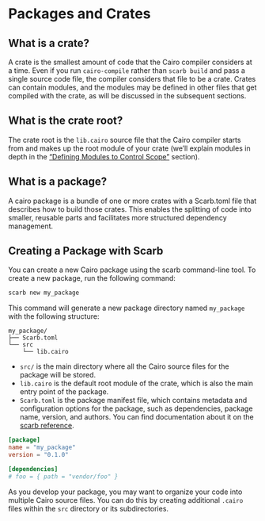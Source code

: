 # Packages and Crates

## What is a crate?

A crate is the smallest amount of code that the Cairo compiler considers at a time. Even if you run `cairo-compile` rather than `scarb build` and pass a single source code file, the compiler considers that file to be a crate. Crates can contain modules, and the modules may be defined in other files that get compiled with the crate, as will be discussed in the subsequent sections.

## What is the crate root?

The crate root is the `lib.cairo` source file that the Cairo compiler starts from and makes up the root module of your crate (we’ll explain modules in depth in the [“Defining Modules to Control Scope”](./ch07-02-defining-modules-to-control-scope.md) section).

## What is a package?

A cairo package is a bundle of one or more crates with a Scarb.toml file that describes how to build those crates. This enables the splitting of code into smaller, reusable parts and facilitates more structured dependency management.

## Creating a Package with Scarb

You can create a new Cairo package using the scarb command-line tool. To create a new package, run the following command:

```bash
scarb new my_package
```

This command will generate a new package directory named `my_package` with the following structure:

```
my_package/
├── Scarb.toml
└── src
    └── lib.cairo
```

- `src/` is the main directory where all the Cairo source files for the package will be stored.
- `lib.cairo` is the default root module of the crate, which is also the main entry point of the package.
- `Scarb.toml` is the package manifest file, which contains metadata and configuration options for the package, such as dependencies, package name, version, and authors. You can find documentation about it on the [scarb reference](https://docs.swmansion.com/scarb/docs/reference/manifest.html).

```toml
[package]
name = "my_package"
version = "0.1.0"

[dependencies]
# foo = { path = "vendor/foo" }
```

As you develop your package, you may want to organize your code into multiple Cairo source files. You can do this by creating additional `.cairo` files within the `src` directory or its subdirectories.
